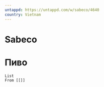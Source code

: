 ```yaml
---
untappd: https://untappd.com/w/sabeco/4640
country: Vietnam
---
```

# Sabeco

# Пиво

```dataview
List 
From [[]]

```
